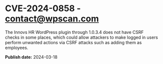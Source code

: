 # CVE-2024-0858 - contact@wpscan.com

The Innovs HR WordPress plugin through 1.0.3.4 does not have CSRF checks in some places, which could allow attackers to make logged in users perform unwanted actions via CSRF attacks such as adding them as employees.

**Publish date:** 2024-03-18
